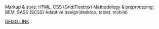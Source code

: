 Markup & style: HTML, CSS (Grid/Flexbox) Methodology & preprocesing: BEM, SASS (SCSS) Adaptive design(desktop, tablet, mobile)

 [DEMO LINK](https://andrii-koptiev.github.io/Miami_landing/)
